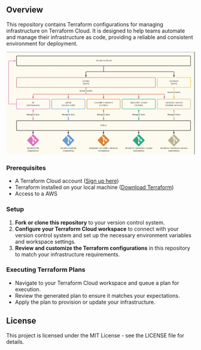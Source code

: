 ## Overview

This repository contains Terraform configurations for managing infrastructure on Terraform Cloud. It is designed to help teams automate and manage their infrastructure as code, providing a reliable and consistent environment for deployment.

![diagram](diagram.png)


### Prerequisites

- A Terraform Cloud account ([Sign up here](https://app.terraform.io/signup/account))
- Terraform installed on your local machine ([Download Terraform](https://www.terraform.io/downloads.html))
- Access to a AWS

### Setup

1. **Fork or clone this repository** to your version control system.
2. **Configure your Terraform Cloud workspace** to connect with your version control system and set up the necessary environment variables and workspace settings.
3. **Review and customize the Terraform configurations** in this repository to match your infrastructure requirements.

### Executing Terraform Plans

- Navigate to your Terraform Cloud workspace and queue a plan for execution.
- Review the generated plan to ensure it matches your expectations.
- Apply the plan to provision or update your infrastructure.

## License

This project is licensed under the MIT License - see the LICENSE file for details.